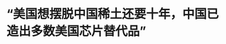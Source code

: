 <!DOCTYPE html>
<html lang="zh-CN">

<head>
    
<title>“美国想摆脱中国稀土还要十年，中国已造出多数美国芯片替代品”_腾讯新闻</title>
<meta name="keywords" content="中国稀土,稀土,集成电路,中国,美国,美国_科技,美国_时政,美方">
<meta name="description" content="【文/观察者网 王一】继中国和美国上月就关税问题达成共识后，两国围绕芯片和稀土的对峙愈演愈烈。在这场双方谁都不想“先眨眼”的拉扯中，美国彭博社6月2日认为，中方似乎越来越占据优势。报道称，多年来，美国因其对半导体供应链的控制，被认为在争夺技术主导地位的竞争中比中国更具优势。尽管这届特朗普政府在对华芯片限...">
<meta name="author" content="腾讯网">
<meta name="copyright" content="Copyright 1998 - 2025 Tencent. All Rights Reserved">
<meta property="og:type" content="news" />

<meta property="og:title" content="“美国想摆脱中国稀土还要十年，中国已造出多数美国芯片替代品”_腾讯新闻" />
<meta property="og:description" content="【文/观察者网 王一】继中国和美国上月就关税问题达成共识后，两国围绕芯片和稀土的对峙愈演愈烈。在这场双方谁都不想“先眨眼”的拉扯中，美国彭博社6月2日认为，中方似乎越来越占据优势。报道称，多年来，美国因其对半导体供应链的控制，被认为在争夺技术主导地位的竞争中比中国更具优势。尽管这届特朗普政府在对华芯片限..." />
<meta property="og:url" content="https://news.qq.com/rain/a/20250603A0396S00" />
<meta property="og:image" content="https://inews.gtimg.com/news_ls/OcLd9ivWo2g0LZwc05P8SNI-yI5L7aX1MaR5S5LbmqOzUAA_640330/0" />
<meta property="article:author" content="观察者网" />
<meta property="article:published_time" content="2025-06-03 10:45:06" />
<meta property="category" content="politics" />

<meta name="baidu-site-verification" content="jJeIJ5X7pP" />
    <meta charset="utf-8" />
<meta http-equiv="X-UA-Compatible" content="IE=Edge" />
<meta name="viewport" content="width=device-width, initial-scale=1, shrink-to-fit=no" />
<link rel="dns-prefetch" href="mat1.gtimg.com">
<link rel="dns-prefetch" href="i.news.qq.com">
<link rel="shortcut icon" href="https://mat1.gtimg.com/qqcdn/qqindex2021/favicon.ico">
<script nomodule="true" src="https://mat1.gtimg.com/qqcdn/qqindex2021/common-static/20240515201444/core3-37-1.min.js"></script>
<script>
  try {
    if (!window.IntersectionObserver) {
      var observerScript = document.createElement('script');
      observerScript.src = "https://mat1.gtimg.com/qqcdn/qqindex2021/common-static/20241024141058/intersection-observer-polyfill.js";
      document.head.appendChild(observerScript);
    }
  } catch (error) {}
</script>

<script>
  try {
    if (!Element.prototype.scrollTo) {
      var scrollScript = document.createElement('script');
      scrollScript.src = "https://mat1.gtimg.com/qqcdn/qqindex2021/common-static/20241025153001/scroll-behavior-polyfill.js";
      document.head.appendChild(scrollScript);
    }
  } catch (error) {}
</script>
<script>
  try {
    if ('scrollRestoration' in window.history) {
      window.history.scrollRestoration = 'manual';
    }
    window.isPcClient = Boolean(window.electron) && (
      window.navigator.userAgent.indexOf('pc-client') > 0 ||
      window.navigator.userAgent.indexOf('TencentNews') > 0
    );
  } catch {}
</script>
<script>
  try {
    if (window.isPcClient) {
      var bodyStyle = document.createElement('style');
      bodyStyle.innerText = 'body{ zoom: 0.95 }';
      document.head.appendChild(bodyStyle);
    }
  } catch {}
</script>
<script>
  window.DATA = {"url":"https://view.inews.qq.com/a/20250603A0396S00","article_id":"20250603A0396S00","article_type":"0","title":"“美国想摆脱中国稀土还要十年，中国已造出多数美国芯片替代品”","desc":"【文/观察者网 王一】继中国和美国上月就关税问题达成共识后，两国围绕芯片和稀土的对峙愈演愈烈。在这场双方谁都不想“先眨眼”的拉扯中，美国彭博社6月2日认为，中方似乎越来越占据优势。报道称，多年来，美国因其对半导体供应链的控制，被认为在争夺技术主导地位的竞争中比中国更具优势。尽管这届特朗普政府在对华芯片限...","iNewsRecommendLevel":1,"abstract":"【文/观察者网 王一】继中国和美国上月就关税问题达成共识后，两国围绕芯片和稀土的对峙愈演愈烈。在这场双方谁都不想“先眨眼”的拉扯中，美国彭博社6月2日认为，中方似乎越来越占据优势。报道称，多年来，美国因其对半导体供应链的控制，被认为在争夺技术主导地位的竞争中比中国更具优势。尽管这届特朗普政府在对华芯片限...","catalog1":"politics","ad_channel_sign":"news","introduction":"","media":"观察者网","media_id":"5006122","pubtime":"2025-06-03 10:45:06","comment_id":"8416983056","political":0,"cmsId":"20250603A0396S00","cms_id":"20250603A0396S00","closeAllAd":0,"closeAllFavorite":false,"originContent":{"directory":{"ai_list":null,"enable":2,"list":null},"text":"\u003cdiv class=\"rich_media_content\"\u003e\u003cp\u003e \t【文/观察者网 王一】继中国和美国上月就关税问题达成共识后，两国围绕芯片和稀土的对峙愈演愈烈。在这场双方谁都不想“先眨眼”的拉扯中，美国彭博社6月2日认为，中方似乎越来越占据优势。 \u003c/p\u003e\u003cp\u003e \t报道称，多年来，美国因其对半导体供应链的控制，被认为在争夺技术主导地位的竞争中比中国更具优势。尽管这届特朗普政府在对华芯片限制上几乎没有放松的迹象，但随着中国加强对关键矿产的管控，美方发现中方此举会给美国的关键行业带来痛苦，想要摆脱对中国稀土的依赖可能还需要数年时间。 \u003c!--MID_AD_0--\u003e\u003c!--EOP_0--\u003e\u003c/p\u003e\u003c!--MID_ARTICLE_AD_0--\u003e\u003c!--PARAGRAPH_0--\u003e\u003cp\u003e \t“现阶段，中国的影响力比美国的影响力更经久，”策纬咨询公司（Trivium China）专注于供应链研究的副总监科里·库姆斯（Cory Combs）表示，美国想要摆脱对中国稀土的依赖还需要十年时间，而中国企业已经开发出大多数美国芯片的有效替代品，“中国在这场对峙中正在取得进展”。 \u003c/p\u003e\u003cp style=\"text-align: center\"\u003e \t\u003c!--IMG_0--\u003e  \u003c/p\u003e\u003cp class=\"qqnews_image_desc\" style=\"color: #666; font-size: 14px; text-align: center\"\u003e \t美国芒廷帕斯稀土矿 视觉中国  \u003c/p\u003e\u003cp\u003e \t作为对美国4月初挑起关税战的反制，中国迅速对钐、钆、铽、镝、镥、钪、钇等7类中重稀土相关物项实施出口管制措施。之后，双方在瑞士日内瓦就经贸问题达成一系列共识，中方同意采取必要措施，“暂停或取消自2025年4月2日起针对美国的非关税反制措施”。 \u003c/p\u003e\u003cp\u003e \t但近日，美国政府官员打着所谓“中国违反日内瓦共识”的幌子，指责中国没有放宽对稀土的管制，以此为借口拒绝降低关税。这几周，美国还出台了多项对华歧视性限制措施，比如发布\u003c!--SECURE_LINK_BEGIN_0--\u003e人工智能\u003c!--SECURE_LINK_END_0--\u003e（AI）芯片出口管制指南、停止对华芯片设计软件（EDA）销售、宣布撤销中国留学生签证等等。 \u003c/p\u003e\u003cp\u003e \t中方坚决拒绝美方的无理指责。6月2日，中国商务部新闻发言人表示，中美双方发布《中美日内瓦经贸会谈联合声明》后，中方按照联合声明达成的共识，取消或暂停了针对美“对等关税”采取的相关关税和非关税措施。美方的上述做法严重违背两国元首1月17日通话共识，严重破坏日内瓦经贸会谈既有共识，严重损害中方正当权益。 \u003c!--MID_AD_1--\u003e\u003c!--EOP_1--\u003e\u003c/p\u003e\u003c!--MID_ARTICLE_AD_1--\u003e\u003c!--PARAGRAPH_1--\u003e\u003cp\u003e \t“我们敦促美方与中方相向而行，立即纠正有关错误做法，共同维护日内瓦经贸会谈共识，推动中美经贸关系健康、稳定、可持续发展。如美方一意孤行，继续损害中方利益，中方将继续坚决采取有力措施，维护自身正当权益。” \u003c/p\u003e\u003cp\u003e \t尽管中国遵守承诺，取消或暂停了针对美国“对等关税”采取的相关关税和非关税措施，但彭博社称，稀土的流通速度还是不够快，中国对稀土的管控已对一些美国公司造成了伤害，美国福特汽车公司5月因稀土短缺而暂时关闭了其位于芝加哥的一家工厂。 \u003c/p\u003e\u003cp\u003e \t“出口管制已成为中国供应链战的核心，”报道称，全球近70%的稀土都由中国生产，这些金属对制造战斗机、核反应堆控制棒等关键技术至关重要，在特朗普第一届政府首次与中国进行贸易交锋时，关键矿产就已被视为两国的下一个战场。2023年，在美国试图限制中国获取AI芯片后，中国对用于制造\u003c!--SECURE_LINK_BEGIN_1--\u003e半导体\u003c!--SECURE_LINK_END_1--\u003e的镓和锗实施了出口限制。 \u003c!--MID_AD_2--\u003e\u003c!--EOP_2--\u003e\u003c/p\u003e\u003c!--MID_ARTICLE_AD_2--\u003e\u003c!--PARAGRAPH_2--\u003e\u003cp\u003e \t意识到中国在关键矿产的影响力后，美国也采取了一些措施试图加强稀土供应链。美国国防部2024年在《国防工业战略》中设定目标，到2027年开发一条完整的稀土供应链，以满足所有国防需求。美国地缘政治风险咨询公司Garnaut Global董事总经理莉莎·托宾（Liza Tobin）也指出，特朗普政府近期授权商务部加强和扩大出口管制的努力，也是对中国稀土管制的回应。 \u003c!--MID_AD_3--\u003e\u003c!--EOP_3--\u003e\u003c/p\u003e\u003c!--MID_ARTICLE_AD_3--\u003e\u003c!--PARAGRAPH_3--\u003e\u003cp\u003e \t但彭博社认为，缺乏具有商业价值的自然储备、接受过开采工艺培训的工程师很少、能够在行业微薄利润下竞争的公司数量有限等原因，都对美国构建稳定稀土供应链的雄心造成了挑战。 \u003c/p\u003e\u003cp\u003e \t特朗普政府也希望借助外国资本来开发美国的稀土供应链，上月他中东之行期间，美国唯一的稀土生产商MP Materials与沙特最大的矿业公司签署了开发稀土的有关协议。 \u003c/p\u003e\u003cp\u003e \t报道称，尽管美国还可以与中国以外最大的稀土生产商澳大利亚莱纳斯稀土公司合作，巴西、南非、日本和越南的稀土产能也正在建设中，但他们都无法立即为美国企业提供解决方案。香港《南华早报》此前也分析指出，美国在重稀土分离提纯技术上落后中国20年，就算美国试图通过“矿产外交”等方式摆脱对华依赖，但短期内难以撼动中国地位。 \u003c!--MID_AD_4--\u003e\u003c!--EOP_4--\u003e\u003c/p\u003e\u003c!--MID_ARTICLE_AD_4--\u003e\u003c!--PARAGRAPH_4--\u003e\u003cp\u003e \t“中国还有筹码没有用，”彭博社分析称，迄今为止，中国的限制措施主要针对中重稀土，这些稀土主要集中在国防领域，但如果中国对钕和镨等轻稀土元素也进行限制，这可能会对美国经济造成更大的打击，因为这些轻稀土在消费品中的应用更为广泛。 \u003c/p\u003e\u003cp\u003e \t中国现有的稀土限制已经给美国和一些国家的相关产业造成了影响。印度汽车制造商协会（SIAM）上周称，该国汽车零部件制造商的稀土磁铁库存预计将在5月底耗尽，“预计从5月底或6月初开始，（印度）汽车行业的生产就将陷入停滞”。 \u003c/p\u003e\u003cp\u003e \t彭博社称，日本和韩国的电池、半导体制造商也极度依赖中国的稀土供应，如果中国切断了这些美国盟友的稀土供应，美国企业可能会面临更大的痛苦。 \u003c/p\u003e\u003cp\u003e \t美国亚洲协会政策研究院中国分析中心研究员尼尔·托马斯（Neil Thomas）表示，“中国对稀土的管控是对局势进一步升级的警告，但如果美中局势恶化，中国届时可能会开始对美国国防供应链造成真正的打击”。 \u003c/p\u003e\u003cp\u003e \t\u003cstrong\u003e本文系观察者网独家稿件，未经授权，不得转载。\u003c/strong\u003e  \u003c/p\u003e\u003cdiv powered-by=\"qqnews_ex-editor\"\u003e\u003c/div\u003e\u003cstyle\u003e.rich_media_content{--news-tabel-th-night-color: #444444;--news-font-day-color: #333;--news-font-night-color: #d9d9d9;--news-bottom-distance: 22px}.rich_media_content p:not([data-exeditor-arbitrary-box=image-box]){letter-spacing:.5px;line-height:30px;margin-bottom:var(--news-bottom-distance);word-wrap:break-word}.rich_media_content{color:var(--news-font-day-color);font-size:18px}@media(prefers-color-scheme:dark){body:not([data-weui-theme=light]):not([dark-mode-disable=true]) .rich_media_content p:not([data-exeditor-arbitrary-box=image-box]){letter-spacing:.5px;line-height:30px;margin-bottom:var(--news-bottom-distance);word-wrap:break-word}body:not([data-weui-theme=light]):not([dark-mode-disable=true]) .rich_media_content{color:var(--news-font-night-color)}}.data_color_scheme_dark .rich_media_content p:not([data-exeditor-arbitrary-box=image-box]){letter-spacing:.5px;line-height:30px;margin-bottom:var(--news-bottom-distance);word-wrap:break-word}.data_color_scheme_dark .rich_media_content{color:var(--news-font-night-color)}.data_color_scheme_dark .rich_media_content{font-size:18px}.rich_media_content p[data-exeditor-arbitrary-box=image-box]{margin-bottom:11px}.rich_media_content\u003ediv:not(.qnt-video),.rich_media_content\u003esection{margin-bottom:var(--news-bottom-distance)}.rich_media_content hr{margin-bottom:var(--news-bottom-distance)}.rich_media_content .link_list{margin:0;margin-top:20px;min-height:0!important}.rich_media_content blockquote{background:#f9f9f9;border-left:6px solid #ccc;margin:1.5em 10px;padding:.5em 10px}.rich_media_content blockquote p{margin-bottom:0!important}.data_color_scheme_dark .rich_media_content blockquote{background:#323232}@media(prefers-color-scheme:dark){body:not([data-weui-theme=light]):not([dark-mode-disable=true]) .rich_media_content blockquote{background:#323232}}.rich_media_content ol[data-ex-list]{--ol-start: 1;--ol-list-style-type: decimal;list-style-type:none;counter-reset:olCounter calc(var(--ol-start,1) - 1);position:relative}.rich_media_content ol[data-ex-list]\u003eli\u003e:first-child::before{content:counter(olCounter,var(--ol-list-style-type)) '. ';counter-increment:olCounter;font-variant-numeric:tabular-nums;display:inline-block}.rich_media_content ul[data-ex-list]{--ul-list-style-type: circle;list-style-type:none;position:relative}.rich_media_content ul[data-ex-list].nonUnicode-list-style-type\u003eli\u003e:first-child::before{content:var(--ul-list-style-type) ' ';font-variant-numeric:tabular-nums;display:inline-block;transform:scale(0.5)}.rich_media_content ul[data-ex-list].unicode-list-style-type\u003eli\u003e:first-child::before{content:var(--ul-list-style-type) ' ';font-variant-numeric:tabular-nums;display:inline-block;transform:scale(0.8)}.rich_media_content ol:not([data-ex-list]){padding-left:revert}.rich_media_content ul:not([data-ex-list]){padding-left:revert}.rich_media_content table{display:table;border-collapse:collapse;margin-bottom:var(--news-bottom-distance)}.rich_media_content table th,.rich_media_content table td{word-wrap:break-word;border:1px solid #ddd;white-space:nowrap;padding:2px 5px}.rich_media_content table th{font-weight:700;background-color:#f0f0f0;text-align:left}.rich_media_content table p{margin-bottom:0!important}.data_color_scheme_dark .rich_media_content table th{background:var(--news-tabel-th-night-color)}@media(prefers-color-scheme:dark){body:not([data-weui-theme=light]):not([dark-mode-disable=true]) .rich_media_content table th{background:var(--news-tabel-th-night-color)}}.rich_media_content .qqnews_image_desc,.rich_media_content p[type=om-image-desc]{line-height:20px!important;text-align:center!important;font-size:14px!important;color:#666!important}.rich_media_content div[data-exeditor-arbitrary-box=wrap]:not([data-exeditor-arbitrary-box-special-style]){max-width:100%}.rich_media_content .qqnews-content{--wmfont: 0;--wmcolor: transparent;font-size:var(--wmfont);color:var(--wmcolor);line-height:var(--wmfont)!important;margin-bottom:var(--wmfont)!important}.rich_media_content .qqnews_sign_emphasis{background:#f7f7f7}.rich_media_content .qqnews_sign_emphasis ol{word-wrap:break-word;border:none;color:#5c5c5c;line-height:28px;list-style:none;margin:14px 0 6px;padding:16px 15px 4px}.rich_media_content .qqnews_sign_emphasis p{margin-bottom:12px!important}.rich_media_content .qqnews_sign_emphasis ol\u003eli\u003ep{padding-left:30px}.rich_media_content .qqnews_sign_emphasis ol\u003eli{list-style:none}.rich_media_content .qqnews_sign_emphasis ol\u003eli\u003ep:first-child::before{margin-left:-30px;content:counter(olCounter,decimal) ''!important;counter-increment:olCounter!important;font-variant-numeric:tabular-nums!important;background:#37f;border-radius:2px;color:#fff;font-size:15px;font-style:normal;text-align:center;line-height:18px;width:18px;height:18px;margin-right:12px;position:relative;top:-1px}.data_color_scheme_dark .rich_media_content .qqnews_sign_emphasis{background:#262626}.data_color_scheme_dark .rich_media_content .qqnews_sign_emphasis ol\u003eli\u003ep{color:#a9a9a9}@media(prefers-color-scheme:dark){body:not([data-weui-theme=light]):not([dark-mode-disable=true]) .rich_media_content .qqnews_sign_emphasis{background:#262626}body:not([data-weui-theme=light]):not([dark-mode-disable=true]) .rich_media_content .qqnews_sign_emphasis ol\u003eli\u003ep{color:#a9a9a9}}.rich_media_content h1,.rich_media_content h2,.rich_media_content h3,.rich_media_content h4,.rich_media_content h5,.rich_media_content h6{margin-bottom:var(--news-bottom-distance);font-weight:700}.rich_media_content h1{font-size:20px}.rich_media_content h2,.rich_media_content h3{font-size:19px}.rich_media_content h4,.rich_media_content h5,.rich_media_content h6{font-size:18px}.rich_media_content li:empty{display:none}.rich_media_content ul,.rich_media_content ol{margin-bottom:var(--news-bottom-distance)}.rich_media_content div\u003ep:only-child{margin-bottom:0!important}.rich_media_content .cms-cke-widget-title-wrap p{margin-bottom:0!important}\u003c/style\u003e\u003c/div\u003e","version":"v2"},"originAttribute":{"IMG_0":{"bigOrigUrl":"https://inews.gtimg.com/om_bt/O_bGViBCS8LEAkSckjXRsoo9-6NvuMP2Fq3OFdLZODtaUAA/0","compressUrl":"https://inews.gtimg.com/om_bt/O_bGViBCS8LEAkSckjXRsoo9-6NvuMP2Fq3OFdLZODtaUAA/641","desc":"","fullPic":"1","height":381,"imgurl0":"https://inews.gtimg.com/om_bt/O_bGViBCS8LEAkSckjXRsoo9-6NvuMP2Fq3OFdLZODtaUAA/0","imgurl1000":"https://inews.gtimg.com/om_bt/O_bGViBCS8LEAkSckjXRsoo9-6NvuMP2Fq3OFdLZODtaUAA/1000","islong":0,"origUrl":"https://inews.gtimg.com/om_bt/O_bGViBCS8LEAkSckjXRsoo9-6NvuMP2Fq3OFdLZODtaUAA/641","size":178,"style":"display: inline-block; max-width: 100%; width: 600px","thumb":"https://inews.gtimg.com/om_bt/O_bGViBCS8LEAkSckjXRsoo9-6NvuMP2Fq3OFdLZODtaUAA_181x181s/0","url":"https://inews.gtimg.com/om_bt/O_bGViBCS8LEAkSckjXRsoo9-6NvuMP2Fq3OFdLZODtaUAA/641","width":600}},"selfDeclare":{},"userAddress":"上海","card":{"chlid":"5006122","chlname":"观察者网","desc":"政经资讯智库新媒体，首批获得中央网信办互联网新闻服务资质的独立网站","icon":"http://inews.gtimg.com/newsapp_ls/0/11539732928_200200/0","msgEntry":1,"uin":"ec445e77396981cab75f7c9672d94e39a0","update_frequency":"0","vip_desc":"观察者网官方账号","vip_icon_night":"https://inews.gtimg.com/newsapp_bt/0/1128171011183_4151/0","vip_place":"left","vip_type":"20006","vip_icon":"https://inews.gtimg.com/newsapp_bt/0/1128164013310_1586/0","vip_type_new":"20006","suid":"8QMc13xd5IUZvz3c","liveInfo":{"roomID":"1384476619","roomStatus":"2","cms_id":"PLV2025052709297400","article_type":"575"},"cpLevel":1},"interationCount":{"like":311,"collect":113,"share":77},"payment_info":{},"article_is_pay":false,"payment_column_info_v1":{"is_column_pay":false,"read_count_all":0},"tag_info_item":null,"contentWordsNum":1865,"extraProperty":{"FeedbackDetailDisableInsert":0,"zanSkinType":""},"relateWelfare":{},"aiSwitch":true,"isOversize":false,"videoArr":[]};
</script>
<script>
  window.channelInfo = {"channelConfig":{"channelNav":[{"_auto_id":"1","active_alien_img":"","alien_img":"","channel_id":"news_news_home","is_local":"0","link":"https://www.qq.com","name_cn":"首页","name_en":"home"},{"_auto_id":"2","active_alien_img":"","alien_img":"","channel_id":"news_news_top","is_local":"0","link":"","name_cn":"要闻","name_en":"news"},{"_auto_id":"4","active_alien_img":"","alien_img":"","channel_id":"news_news_bj","is_local":"1","link":"","name_cn":"北京","name_en":"bj"},{"_auto_id":"5","active_alien_img":"","alien_img":"","channel_id":"news_news_finance","is_local":"0","link":"","name_cn":"财经","name_en":"finance"},{"_auto_id":"6","active_alien_img":"","alien_img":"","channel_id":"news_news_tech","is_local":"0","link":"","name_cn":"科技","name_en":"tech"},{"_auto_id":"7","active_alien_img":"","alien_img":"","channel_id":"news_news_edu","is_local":"0","link":"","name_cn":"教育","name_en":"edu"},{"_auto_id":"8","active_alien_img":"","alien_img":"","channel_id":"tv","is_local":"0","link":"https://v.qq.com/channel/tv/?ptag=qqnews","name_cn":"电视剧","name_en":"tv"},{"_auto_id":"9","active_alien_img":"","alien_img":"","channel_id":"news_news_qa","is_local":"0","link":"","name_cn":"热问","name_en":"qa"},{"_auto_id":"10","active_alien_img":"","alien_img":"","channel_id":"news_news_ent","is_local":"0","link":"","name_cn":"娱乐","name_en":"ent"},{"_auto_id":"11","active_alien_img":"","alien_img":"","channel_id":"variety","is_local":"0","link":"https://v.qq.com/channel/variety/?ptag=qqnews","name_cn":"综艺","name_en":"variety"},{"_auto_id":"13","active_alien_img":"","alien_img":"","channel_id":"news_news_sports","is_local":"0","link":"","name_cn":"体育","name_en":"sports"},{"_auto_id":"14","active_alien_img":"","alien_img":"","channel_id":"news_news_nba","is_local":"0","link":"","name_cn":"NBA","name_en":"nba"},{"_auto_id":"15","active_alien_img":"","alien_img":"","channel_id":"news_news_world","is_local":"0","link":"","name_cn":"国际","name_en":"world"},{"_auto_id":"16","active_alien_img":"","alien_img":"","channel_id":"news_news_mil","is_local":"0","link":"","name_cn":"军事","name_en":"milite"},{"_auto_id":"17","active_alien_img":"","alien_img":"","channel_id":"news_news_auto","is_local":"0","link":"","name_cn":"汽车","name_en":"auto"},{"_auto_id":"18","active_alien_img":"","alien_img":"","channel_id":"news_news_house","is_local":"0","link":"","name_cn":"房产","name_en":"house"},{"_auto_id":"19","active_alien_img":"","alien_img":"","channel_id":"news_news_antip","is_local":"0","link":"","name_cn":"健康","name_en":"health"},{"_auto_id":"20","active_alien_img":"","alien_img":"","channel_id":"news_news_video","is_local":"0","link":"","name_cn":"视频","name_en":"video"},{"_auto_id":"21","active_alien_img":"","alien_img":"","channel_id":"news_news_game","is_local":"0","link":"","name_cn":"游戏","name_en":"games"},{"_auto_id":"22","active_alien_img":"","alien_img":"","channel_id":"news_news_nchupin","is_local":"0","link":"","name_cn":"眼界","name_en":"chupin"},{"_auto_id":"24","active_alien_img":"","alien_img":"","channel_id":"news_news_football","is_local":"0","link":"","name_cn":"足球","name_en":"football"},{"_auto_id":"25","active_alien_img":"","alien_img":"","channel_id":"news_news_kepu","is_local":"0","link":"","name_cn":"科学","name_en":"kepu"},{"_auto_id":"26","active_alien_img":"","alien_img":"","channel_id":"news_news_digi","is_local":"0","link":"","name_cn":"数码","name_en":"digi"},{"_auto_id":"28","active_alien_img":"","alien_img":"","channel_id":"ymzx","is_local":"0","link":"https://gamer.qq.com/v2/cloudgame/game/96897?ichannel=txxwpc0Ftxxwpc1","name_cn":"元梦之星","name_en":"news_news_ymzx"},{"_auto_id":"31","active_alien_img":"","alien_img":"","channel_id":"movie","is_local":"0","link":"https://v.qq.com/channel/movie/?ptag=qqnews","name_cn":"电影","name_en":"movie"},{"_auto_id":"32","active_alien_img":"","alien_img":"","channel_id":"news_news_esport","is_local":"0","link":"","name_cn":"电竞","name_en":"esport"},{"_auto_id":"34","active_alien_img":"","alien_img":"","channel_id":"news_news_history","is_local":"0","link":"","name_cn":"历史","name_en":"history"},{"_auto_id":"35","active_alien_img":"","alien_img":"","channel_id":"news_news_baby","is_local":"0","link":"","name_cn":"育儿","name_en":"baby"},{"_auto_id":"36","active_alien_img":"","alien_img":"","channel_id":"hbjy","is_local":"0","link":"https://gp.qq.com/act/a20250421mnqlx/news.shtml","name_cn":"和平精英","name_en":"news_news_hbjy"},{"_auto_id":"37","active_alien_img":"","alien_img":"","channel_id":"cloud_gamer","is_local":"0","link":"https://gamer.qq.com/?ichannel=txxwpc0Ftxxwpc1","name_cn":"云游戏","name_en":"cloud_gamer"},{"_auto_id":"38","active_alien_img":"","alien_img":"","channel_id":"news_news_lic","is_local":"0","link":"","name_cn":"理财","name_en":"finance_licai"},{"_auto_id":"39","active_alien_img":"","alien_img":"","channel_id":"news_news_istock","is_local":"0","link":"","name_cn":"股票","name_en":"finance_stock"},{"_auto_id":"40","active_alien_img":"","alien_img":"","channel_id":"ren_min_shi_pin","is_local":"0","link":"https://news.qq.com/omn/author/8QMd3Hld74cbujbY?tab=om_video","name_cn":"人民视频","name_en":"ren_min_shi_pin"},{"_auto_id":"41","active_alien_img":"","alien_img":"","channel_id":"news_news_weather","is_local":"0","link":"https://tianqi.qq.com/index.htm","name_cn":"天气","name_en":"weather"}]}};
</script>
<script>
  window.articleConfig = {"rightConfig":[{"_auto_id":"1","category_key":"default","modules":"{\"moduleList\":[{\"title\":\"作者其他文章\",\"id\":\"user_article\"},{\"title\":\"精选视频\",\"id\":\"video_album\",\"videoType\":\"tag\",\"videoId\":\"aUepxrtchGM=\",\"isSticky\":0},{\"title\":\"下载条\",\"id\":\"download_banner\",\"isSticky\":1},{\"title\":\"热点榜\",\"id\":\"hot_rank_list\",\"isSticky\":1},{\"title\":\"广告推广\",\"id\":\"ssp_ad_module\",\"category\":\"ad_ssp\",\"loid\":\"109\",\"isSticky\":1},{\"title\":\"广告推广位\",\"id\":\"c2s_ad_module\",\"category\":\"right_c2s\",\"path\":\"QQcom_all_Rectangle-1|QQcom_all_Rectangle-2|QQcom_all_Rectangle-3\",\"isSticky\":1}]}"},{"_auto_id":"2","category_key":"ent","modules":"{\"moduleList\":[{\"title\":\"作者其他文章\",\"id\":\"user_article\"},{\"title\":\"精选视频\",\"id\":\"video_album\",\"videoType\":\"tag\",\"videoId\":\"aUepxrtchGM=\"},{\"title\":\"下载条\",\"id\":\"download_banner\",\"isSticky\":1},{\"title\":\"热点榜\",\"id\":\"hot_rank_list\",\"isSticky\":1},{\"title\":\"广告推广\",\"id\":\"ssp_ad_module\",\"category\":\"ad_ssp\",\"loid\":\"109\",\"isSticky\":1},{\"title\":\"广告推广\",\"id\":\"ssp_ad_module\",\"category\":\"ad_ssp\",\"loid\":\"117\",\"isSticky\":1}]}"},{"_auto_id":"3","category_key":"game","modules":"{\"moduleList\":[{\"title\":\"作者其他文章\",\"id\":\"user_article\"},{\"title\":\"精选视频\",\"id\":\"video_album\",\"videoType\":\"tag\",\"videoId\":\"aUepxrtchGM=\"},{\"title\":\"热门游戏\",\"id\":\"recommend_game\",\"isSticky\":0},{\"title\":\"下载条\",\"id\":\"download_banner\",\"isSticky\":1},{\"title\":\"热点榜\",\"id\":\"hot_rank_list\",\"isSticky\":1},{\"title\":\"广告推广\",\"id\":\"ssp_ad_module\",\"category\":\"ad_ssp\",\"loid\":\"109\",\"isSticky\":1},{\"title\":\"广告推广位\",\"id\":\"c2s_ad_module\",\"category\":\"right_c2s\",\"path\":\"QQcom_all_Rectangle-1|QQcom_all_Rectangle-2|QQcom_all_Rectangle-3\",\"isSticky\":1}]}"},{"_auto_id":"4","category_key":"tech","modules":"{\"moduleList\":[{\"title\":\"作者其他文章\",\"id\":\"user_article\"},{\"title\":\"精选视频\",\"id\":\"video_album\",\"videoType\":\"tag\",\"videoId\":\"aUepxrtchGM=\"},{\"title\":\"下载条\",\"id\":\"download_banner\",\"isSticky\":1},{\"title\":\"热点榜\",\"id\":\"hot_rank_list\",\"isSticky\":1},{\"title\":\"广告推广\",\"id\":\"ssp_ad_module\",\"category\":\"ad_ssp\",\"loid\":\"109\",\"isSticky\":1},{\"title\":\"广告推广位\",\"id\":\"c2s_ad_module\",\"category\":\"right_c2s\",\"path\":\"QQcom_all_Rectangle-1|QQcom_all_Rectangle-2|QQcom_all_Rectangle-3\",\"isSticky\":1}]}"},{"_auto_id":"5","category_key":"finance","modules":"{\"moduleList\":[{\"title\":\"作者其他文章\",\"id\":\"user_article\"},{\"title\":\"精选视频\",\"id\":\"video_album\",\"videoType\":\"tag\",\"videoId\":\"aUepxrtchGM=\"},{\"title\":\"下载条\",\"id\":\"download_banner\",\"isSticky\":1},{\"title\":\"热点榜\",\"id\":\"hot_rank_list\",\"isSticky\":1},{\"title\":\"广告推广\",\"id\":\"ssp_ad_module\",\"category\":\"ad_ssp\",\"loid\":\"109\",\"isSticky\":1},{\"title\":\"广告推广位\",\"id\":\"c2s_ad_module\",\"category\":\"right_c2s\",\"path\":\"QQcom_all_Rectangle-1|QQcom_all_Rectangle-2|QQcom_all_Rectangle-3\",\"isSticky\":1}]}"},{"_auto_id":"6","category_key":"news","modules":"{\"moduleList\":[{\"title\":\"作者其他文章\",\"id\":\"user_article\"},{\"title\":\"精选视频\",\"id\":\"video_album\",\"videoType\":\"tag\",\"videoId\":\"aUepxrtchGM=\"},{\"title\":\"下载条\",\"id\":\"download_banner\",\"isSticky\":1},{\"title\":\"热点榜\",\"id\":\"hot_rank_list\",\"isSticky\":1},{\"title\":\"广告推广\",\"id\":\"ssp_ad_module\",\"category\":\"ad_ssp\",\"loid\":\"109\",\"isSticky\":1},{\"title\":\"广告推广位\",\"id\":\"c2s_ad_module\",\"category\":\"right_c2s\",\"path\":\"QQcom_all_Rectangle-1|QQcom_all_Rectangle-2|QQcom_all_Rectangle-3\",\"isSticky\":1}]}"},{"_auto_id":"7","category_key":"fashion","modules":"{\"moduleList\":[{\"title\":\"作者其他文章\",\"id\":\"user_article\"},{\"title\":\"精选视频\",\"id\":\"video_album\",\"videoType\":\"tag\",\"videoId\":\"aUepxrtchGM=\"},{\"title\":\"下载条\",\"id\":\"download_banner\",\"isSticky\":1},{\"title\":\"热点榜\",\"id\":\"hot_rank_list\",\"isSticky\":1},{\"title\":\"广告推广\",\"id\":\"ssp_ad_module\",\"category\":\"ad_ssp\",\"loid\":\"109\",\"isSticky\":1},{\"title\":\"广告推广位\",\"id\":\"c2s_ad_module\",\"category\":\"right_c2s\",\"path\":\"QQcom_all_Rectangle-1|QQcom_all_Rectangle-2|QQcom_all_Rectangle-3\",\"isSticky\":1}]}"},{"_auto_id":"8","category_key":"sports","modules":"{\"moduleList\":[{\"title\":\"作者其他文章\",\"id\":\"user_article\"},{\"title\":\"精选视频\",\"id\":\"video_album\",\"videoType\":\"tag\",\"videoId\":\"aUepxrtchGM=\"},{\"title\":\"下载条\",\"id\":\"download_banner\",\"isSticky\":1},{\"title\":\"热点榜\",\"id\":\"hot_rank_list\",\"isSticky\":1},{\"title\":\"广告推广\",\"id\":\"ssp_ad_module\",\"category\":\"ad_ssp\",\"loid\":\"109\",\"isSticky\":1},{\"title\":\"广告推广位\",\"id\":\"c2s_ad_module\",\"category\":\"right_c2s\",\"path\":\"QQcom_all_Rectangle-1|QQcom_all_Rectangle-2|QQcom_all_Rectangle-3\",\"isSticky\":1}]}"},{"_auto_id":"9","category_key":"health","modules":"{\"moduleList\":[{\"title\":\"作者其他文章\",\"id\":\"user_article\"},{\"title\":\"精选视频\",\"id\":\"video_album\",\"videoType\":\"tag\",\"videoId\":\"aUepxrtchGM=\"},{\"title\":\"下载条\",\"id\":\"download_banner\",\"isSticky\":1},{\"title\":\"热点榜\",\"id\":\"hot_rank_list\",\"isSticky\":1},{\"title\":\"广告推广\",\"id\":\"ssp_ad_module\",\"category\":\"ad_ssp\",\"loid\":\"109\",\"isSticky\":1},{\"title\":\"广告推广位\",\"id\":\"c2s_ad_module\",\"category\":\"right_c2s\",\"path\":\"QQcom_all_Rectangle-1|QQcom_all_Rectangle-2|QQcom_all_Rectangle-3\",\"isSticky\":1}]}"},{"_auto_id":"10","category_key":"nba","modules":"{\"moduleList\":[{\"title\":\"作者其他文章\",\"id\":\"user_article\"},{\"title\":\"精选视频\",\"id\":\"video_album\",\"videoType\":\"tag\",\"videoId\":\"aUepxrtchGM=\"},{\"title\":\"下载条\",\"id\":\"download_banner\",\"isSticky\":1},{\"title\":\"热点榜\",\"id\":\"hot_rank_list\",\"isSticky\":1},{\"title\":\"广告推广\",\"id\":\"ssp_ad_module\",\"category\":\"ad_ssp\",\"loid\":\"109\",\"isSticky\":1},{\"title\":\"广告推广位\",\"id\":\"c2s_ad_module\",\"category\":\"right_c2s\",\"path\":\"QQcom_all_Rectangle-1|QQcom_all_Rectangle-2|QQcom_all_Rectangle-3\",\"isSticky\":1}]}"},{"_auto_id":"11","category_key":"edu","modules":"{\"moduleList\":[{\"title\":\"作者其他文章\",\"id\":\"user_article\"},{\"title\":\"精选视频\",\"id\":\"video_album\",\"videoType\":\"tag\",\"videoId\":\"aUWpxLNdg2c=\"},{\"title\":\"下载条\",\"id\":\"download_banner\",\"isSticky\":1},{\"title\":\"热点榜\",\"id\":\"hot_rank_list\",\"isSticky\":1},{\"title\":\"广告推广\",\"id\":\"ssp_ad_module\",\"category\":\"ad_ssp\",\"loid\":\"109\",\"isSticky\":1},{\"title\":\"广告推广位\",\"id\":\"c2s_ad_module\",\"category\":\"right_c2s\",\"path\":\"QQcom_all_Rectangle-1|QQcom_all_Rectangle-2|QQcom_all_Rectangle-3\",\"isSticky\":1}]}"},{"_auto_id":"12","category_key":"ad","modules":"{\"moduleList\":[{\"title\":\"广告推广\",\"id\":\"ssp_ad_module\",\"category\":\"ad_ssp\",\"loid\":\"109\",\"isSticky\":1},{\"title\":\"广告推广位\",\"id\":\"c2s_ad_module\",\"category\":\"right_c2s\",\"path\":\"QQcom_all_Rectangle-1|QQcom_all_Rectangle-2|QQcom_all_Rectangle-3\",\"isSticky\":1}]}"}],"tonglanAdConfig":[{"_auto_id":"1","modules":"{\"moduleList\":[{\"title\":\"广告推广位\",\"id\":\"top\",\"category\":\"top_c2s\",\"path\":\"QQcom_all_Width1-1\"},{\"title\":\"广告推广位\",\"id\":\"bottom\",\"category\":\"bottom_c2s\",\"path\":\"QQcom_all_Width1-2\"}]}"}],"bottomConfig":[],"videoAdConfig":[{"_auto_id":"1","normal_time":"10","switch":"1","video_count":"0","video_time":"0"}],"rightGameConfig":[{"_auto_id":"2","desc":"连续登录送游戏钻石，群雄共聚称霸沙城","icon":"https://inews.gtimg.com/newsapp_bt/0/0627161037914_3816/0","link":"https://s.iwan.qq.com/opengame/tenvideo/index.html?hidestatusbar=1&hidetitlebar=1&immersive=1&syswebview=1&landscape=1&gameid=49085&url=https%3A%2F%2Fgz-file.91ninthpalace.com%2Fwzzx%2Findex_tencent_iwan.html%20&ref_ele=90015","name":"王者之心2"},{"_auto_id":"3","desc":"上线送VIP！万人同屏横扫沙城","icon":"https://inews.gtimg.com/newsapp_bt/0/0627155752146_4584/0","link":"https://s.iwan.qq.com/opengame/tenvideo/index.html?hidestatusbar=1&hidetitlebar=1&immersive=1&landscape=1&syswebview=1&gameid=47203&url=https%3A%2F%2Fcqss2login.bigrnet.com%2Fiwan%2Fh5%2Fplay%2Floading&ref_ele=90015","name":"传奇盛世"},{"_auto_id":"4","desc":"超高爆率，经典玩法","icon":"https://inews.gtimg.com/newsapp_bt/0/0627160641137_9103/0","link":"https://s.iwan.qq.com/opengame/tenvideo/index.html?hidestatusbar=1&hidetitlebar=1&immersive=1&syswebview=1&gameid=43803&url=https%3A%2F%2Fsdk.mxzgame.com%2FGames%2Fportal%2F108337%2FTXVApp&ref_ele=90015","name":"新不良人"},{"_auto_id":"6","desc":"超多福利登录即领，海量游戏任你畅玩","icon":"https://inews.gtimg.com/newsapp_bt/0/111315495935_3595/0","link":"https://dldir3.qq.com/minigamefile/webdownloads/QQGameMini_silent_1002020001_cid0.exe","name":"QQ游戏大厅"},{"_auto_id":"7","desc":"纯正经典玩法，欢乐挑战赛火热来袭","icon":"https://inews.gtimg.com/newsapp_bt/0/070918050891_4971/0","link":"https://minigame.qq.com/h5game_frame_test/?appid=200904&ifid=1502020001","name":"欢乐斗地主"},{"_auto_id":"8","desc":"新服大放送，享赚你就来","icon":"https://inews.gtimg.com/newsapp_bt/0/0627154608860_7318/0","link":"https://s.iwan.qq.com/opengame/tenvideo/index.html?hidestatusbar=1&hidetitlebar=1&immersive=1&syswebview=1&landscape=1&gameid=43403&url=https%3A%2F%2Flogin-wxxyx2-bzsc.jikewan.com%2Fgame%2Fcqtxvideo.html&ref_ele=90015","name":"百战沙城"},{"_auto_id":"9","desc":"全新极速版本爽玩！送新武魂转换卡","icon":"https://inews.gtimg.com/newsapp_bt/0/1016115936984_7153/0","link":"https://s.iwan.qq.com/opengame/tenvideo/index.html?hidestatusbar=1&hidetitlebar=1&immersive=1&syswebview=1&gameid=51477&url=https%3A%2F%2Fh5sdk.cdqcwl.com%2Fsdk%2Ftxaiwandefault%2Fce43a6806214ed5b3e2227ca7e99e27a%2F2231&ref_ele=90015","name":"斗罗大陆"},{"_auto_id":"10","desc":"原汁原味，正版授权","icon":"https://inews.gtimg.com/newsapp_bt/0/0627160844946_1794/0","link":"https://s.iwan.qq.com/opengame/tenvideo/index.html?hidetitlebar=1&immersive=1&syswebview=1&landscape=1&gameid=37275&url=https%3A%2F%2Fsdk.mxzgame.com%2FGames%2Fportal%2F100211%2FTXVApp&ref_ele=90015","name":"原始传奇"},{"_auto_id":"11","desc":"登录领神秘巨星，打造巅峰阵容","icon":"https://inews.gtimg.com/newsapp_bt/0/0701170959368_8122/0","link":"https://s.iwan.qq.com/opengame/tenvideo/index.html?hidestatusbar=1&hidetitlebar=1&immersive=1&syswebview=1&gameid=40591&url=https%3A%2F%2Frh.diaigame.com%2Fh5plat%2Fplay%2Fpackage_code%2FP0012462&ref_ele=90015","name":"巅峰冠军足球"},{"_auto_id":"12","desc":"赛季制实时PVP联机对战","icon":"https://inews.gtimg.com/newsapp_bt/0/0701165259701_7142/0","link":"https://s.iwan.qq.com/opengame/tenvideo/index.html?hidestatusbar=1&hidetitlebar=1&immersive=1&syswebview=1&gameid=49634&url=https%3A%2F%2Ffootball.shenshoucdn.com%2Ffootball_new%2Fh5%2Ftxsp%2Findex.html&ref_ele=90015","name":"球场风云"},{"_auto_id":"13","desc":"专注超爽打宝体验","icon":"https://inews.gtimg.com/newsapp_bt/0/0627154956673_3154/0","link":"https://s.iwan.qq.com/opengame/tenvideo/index.html?hidestatusbar=1&hidetitlebar=1&immersive=1&syswebview=1&gameid=41057&url=https%3A%2F%2Fh5apily.fire2333.com%2Fh5sdk%2Ftxshipin%2Findex%2F3200222%2F3200112&ref_ele=90015","name":"传奇至尊"},{"_auto_id":"17","desc":"魔幻风格，超大场面","icon":"https://inews.gtimg.com/newsapp_bt/0/0701171500721_6895/0","link":"https://s.iwan.qq.com/opengame/tenvideo/index.html?hidestatusbar=1&hidetitlebar=1&immersive=1&syswebview=1&gameid=33112&url=https%3A%2F%2Fcsjs-tx.ebibi.com%2Fgame%2Fh5iwan-wwzs%2Fmain%2Findex.html&ref_ele=90015","name":"万王之神"},{"_auto_id":"19","desc":"经典神话背景，高清细腻画质","icon":"https://inews.gtimg.com/newsapp_bt/0/0709181543493_4955/0","link":"https://s.iwan.qq.com/opengame/tenvideo/index.html?hidestatusbar=1&hidetitlebar=1&immersive=1&syswebview=1&gameid=39686&url=https%3A%2F%2Fsdk.gz.1253361160.clb.myqcloud.com%2FGames%2Fportal%2F108311%2FTXVApp&ref_ele=90015","name":"凡人神将传"}]};
</script>
<script src="https://mat1.gtimg.com/www/js/emonitor/custom_ed041a23.js" charset="utf-8"></script>
<script>
  try {
    window.emonitorIns = emonitor.create({
      name: 'newsqq_normalArticle',
      atta: {
        name: 'newsqq',
      },
      mode: '007',
    });
  } catch (err) {
    console.warn(err);
  }
</script>
<link href="https://mat1.gtimg.com/qqcdn/qqindex2021/common-static/hel/qqnews-pc-dc_20250529072057/static/css/static.css" rel="stylesheet">

<script>window.__HEL_PRESET_META__={"qqnews-pc-components":{"app":{"id":1366,"name":"qqnews-pc-components","app_group_name":"qqnews-pc-components","proj_ver":{"map":{},"utime":0},"online_version":"qqnews-pc-components_20250515055747","build_version":"qqnews-pc-components_20250529071843","update_at":"2025-05-29T11:19:37.000Z","desc":"set by [init], from container [formal.pc.dc.sz100952] worker [1]"},"version":{"sub_app_name":"qqnews-pc-components","sub_app_version":"qqnews-pc-components_20250529071843","src_map":{"webDirPath":"https://mat1.gtimg.com/qqcdn/qqindex2021/common-static/hel/qqnews-pc-components_20250529071843","htmlIndexSrc":"https://mat1.gtimg.com/qqcdn/qqindex2021/common-static/hel/qqnews-pc-components_20250529071843/index.html","extractMode":"all","iframeSrc":"","chunkCssSrcList":["https://mat1.gtimg.com/qqcdn/qqindex2021/common-static/hel/qqnews-pc-components_20250529071843/static/css/index.css"],"chunkJsSrcList":["https://mat1.gtimg.com/qqcdn/qqindex2021/common-static/hel/qqnews-pc-components_20250529071843/static/js/index.js"],"staticCssSrcList":[],"staticJsSrcList":["https://mat1.gtimg.com/qqcdn/qqindex2021/static/20231212123233/react.production.min.js","https://mat1.gtimg.com/qqcdn/qqindex2021/static/20231212123233/react-dom.production.min.js","https://mat1.gtimg.com/qqcdn/qqindex2021/common-static/hel/hel-base-v16.js"],"relativeCssSrcList":[],"relativeJsSrcList":[],"privCssSrcList":[],"srvModSrcList":[],"srvModSrcIndex":"","headAssetList":[{"tag":"staticScript","append":false,"attrs":{"src":"https://mat1.gtimg.com/qqcdn/qqindex2021/static/20231212123233/react.production.min.js"}},{"tag":"staticScript","append":false,"attrs":{"src":"https://mat1.gtimg.com/qqcdn/qqindex2021/static/20231212123233/react-dom.production.min.js"}},{"tag":"staticScript","append":false,"attrs":{"src":"https://mat1.gtimg.com/qqcdn/qqindex2021/common-static/hel/hel-base-v16.js"}},{"tag":"script","append":true,"attrs":{"src":"https://mat1.gtimg.com/qqcdn/qqindex2021/common-static/hel/qqnews-pc-components_20250529071843/static/js/index.js","defer":""}},{"tag":"link","append":true,"attrs":{"href":"https://mat1.gtimg.com/qqcdn/qqindex2021/common-static/hel/qqnews-pc-components_20250529071843/static/css/index.css","rel":"stylesheet"}}],"bodyAssetList":[]},"update_at":"2025-05-29T11:19:36.000Z","create_at":"2025-05-29T11:19:36.000Z","_worker_id":"1","_is_backup":true}}}</script>
<script>window.__VIEW_PATH__="article.ejs";</script>
</head>

<body id="dc-normal-body">
  <div id="top-nav"></div>
  <div id="topAd"></div>
  <div class="qqweb-pc-content ">
    <div class="content-left">
      <div class="content">
        <div class="left-tool" id="left-tool"></div>
                <div class="content-article">
            <div id="article-column-tag"></div>
            <h1>“美国想摆脱中国稀土还要十年，中国已造出多数美国芯片替代品”</h1>
            <div id="article-author"></div>
            <div id="article-content"></div>
          <div id="article-status"></div>
          <div id="relate-question"></div>
          <div class="recommend-con" id="ArticleBottom"></div>
        </div>
      </div>
      <div id="article-comment"></div>
      <div id="recommend"></div>
      <div id="bottomAd"></div>
      <div id="article-footer"></div>
    </div>
    <div id="content-right" class="content-right"></div>
  </div>
  <div id="go-top"></div>
  <script>
    var navDom = document.getElementById('top-nav');
    if (window.isPcClient && navDom) {
      navDom.style.height = '0';
    }
  </script>
    <script type="text/javascript">
  var TIME_BEFORE_LOAD_CRYSTAL = Date.now();
</script>
<script src="https://mat1.gtimg.com/qqcdn/qqindex2021/advertisement/qqdc/crystal.202504291215.min.js" id="l_qq_com"></script>
<script type="text/javascript">
  if (typeof crystal === 'undefined' && Math.random() <= 1) {
    (function() {
      var TIME_AFTER_LOAD_CRYSTAL = Date.now();
      var img = new Image(1, 1);
      img.src = "//dp3.qq.com/qqcom/?adb=1&dm=new&err=1002&blockjs=" + (TIME_AFTER_LOAD_CRYSTAL - TIME_BEFORE_LOAD_CRYSTAL);
    })();
  }
</script>
    <iframe style="display: none;" src="https://i.news.qq.com/web_backend/getWebPacUid"></iframe>
<script src="https://mat1.gtimg.com/qqcdn/qqindex2021/common-static/20240805160928/react.production.min.js"></script>
<script src="https://mat1.gtimg.com/qqcdn/qqindex2021/common-static/20240805160928/react-dom.production.min.js"></script>
<script src="https://mat1.gtimg.com/qqcdn/qqindex2021/common-static/20241018171503/universal-report.min.js"></script>
<script defer type="text/javascript" src="https://mat1.gtimg.com/qqcdn/qqindex2021/libs/barrier/aria.js?appid=9327b8b06379d9d1728bbfbe2025ef9c" charset="utf-8"></script>
<script defer src="https://t.captcha.qq.com/TCaptcha.js"></script>
<script>document.cookie="hel_err=;path=/;";</script>
<script src="https://mat1.gtimg.com/qqcdn/qqindex2021/common-static/hel/hel-base-v16.js"></script>
<script src="https://mat1.gtimg.com/qqcdn/qqindex2021/common-static/hel/qqnews-pc-hel-entry_20250117174052/static/js/index.js"></script>
<link rel="preload" href="https://mat1.gtimg.com/qqcdn/qqindex2021/common-static/hel/qqnews-pc-dc_20250529072057/static/js/static.js" as="script">
<link rel="preload" href="https://mat1.gtimg.com/qqcdn/qqindex2021/common-static/hel/qqnews-pc-components_20250529071843/static/js/index.js" as="script">
<script>window.loadProject("https://mat1.gtimg.com/qqcdn/qqindex2021/common-static/hel/qqnews-pc-dc_20250529072057/static/js/static.js");</script>
<iframe id="videoFrame" style="display: none;" src="https://video.qq.com/cookie/sync_qqnews.html"></iframe>
</body>

</html>
